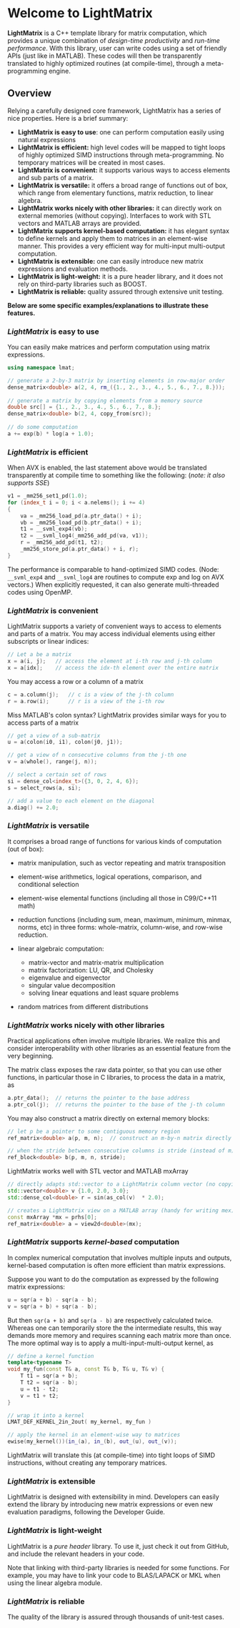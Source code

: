 # Welcome to LightMatrix

**LightMatrix** is a C++ template library for matrix computation, which provides a unique combination of *design-time productivity* and *run-time performance*.
With this library, user can write codes using a set of friendly APIs (just like in MATLAB). These codes will then be transparently translated to highly optimized routines (at compile-time), through a meta-programming engine. 

## Overview

Relying a carefully designed core framework, LightMatrix has a series of nice properties. Here is a brief summary:

 - **LightMatrix is easy to use**: one can perform computation easily using natural expressions
 - **LightMatrix is efficient:** high level codes will be mapped to tight loops of highly optimized SIMD instructions through meta-programming. No temporary matrices will be created in most cases.
 - **LightMatrix is convenient:** it supports various ways to access elements and sub parts of a matrix.
 - **LightMatrix is versatile:** it offers a broad range of functions out of box, which range from elementary functions, matrix reduction, to linear algebra.
 - **LightMatrix works nicely with other libraries:** it can directly work on external memories (without copying). Interfaces to work with STL vectors and MATLAB arrays are provided.
 - **LightMatrix supports kernel-based computation:** it has elegant syntax to define kernels and apply them to matrices in an element-wise manner. This provides a very efficient way for multi-input multi-output computation.
 - **LightMatrix is extensible:** one can easily introduce new matrix expressions and evaluation methods.
 - **LightMatrix is light-weight:** it is a pure header library, and it does not rely on third-party libraries such as BOOST.
 - **LightMatrix is reliable:** quality assured through extensive unit testing.
	
**Below are some specific examples/explanations to illustrate these features.**

### *LightMatrix* is easy to use

You can easily make matrices and perform computation using matrix expressions.

```c++	
using namespace lmat;

// generate a 2-by-3 matrix by inserting elements in row-major order
dense_matrix<double> a(2, 4, rm_({1., 2., 3., 4., 5., 6., 7., 8.}));
	
// generate a matrix by copying elements from a memory source 
double src[] = {1., 2., 3., 4., 5., 6., 7., 8.};
dense_matrix<double> b(2, 4, copy_from(src));
	
// do some computation
a += exp(b) * log(a + 1.0);
```

### *LightMatrix* is efficient

When AVX is enabled, the last statement above would be translated transparently at compile time to something like the following: (*note: it also supports SSE*)

``` c++
v1 = _mm256_set1_pd(1.0);
for (index_t i = 0; i < a.nelems(); i += 4) 
{
	va = _mm256_load_pd(a.ptr_data() + i);
	vb = _mm256_load_pd(b.ptr_data() + i);
	t1 = __svml_exp4(vb);
	t2 = __svml_log4(_mm256_add_pd(va, v1));
	r = _mm256_add_pd(t1, t2);
	_mm256_store_pd(a.ptr_data() + i, r); 
}
```

The performance is comparable to hand-optimized SIMD codes. (Node: ``__svml_exp4`` and ``__svml_log4`` are routines to compute exp and log on AVX vectors.)
When explicitly requested, it can also generate multi-threaded codes using OpenMP.


### *LightMatrix* is convenient 

LightMatrix supports a variety of convenient ways to access to elements and parts of a matrix. You may access individual elements using either subscripts or linear indices:
	
```c++
// Let a be a matrix 
x = a(i, j);   // access the element at i-th row and j-th column
x = a[idx];    // access the idx-th element over the entire matrix
```
		
You may access a row or a column of a matrix
	
```c++	
c = a.column(j);   // c is a view of the j-th column
r = a.row(i);      // r is a view of the i-th row
```
		
Miss MATLAB's colon syntax? LightMatrix provides similar ways for you to access parts of a matrix
		
```c++	
// get a view of a sub-matrix
u = a(colon(i0, i1), colon(j0, j1));  

// get a view of n consecutive columns from the j-th one
v = a(whole(), range(j, n)); 

// select a certain set of rows
si = dense_col<index_t>({3, 0, 2, 4, 6});
s = select_rows(a, si);

// add a value to each element on the diagonal
a.diag() += 2.0;
```

### *LightMatrix* is versatile

It comprises a broad range of functions for various kinds of computation (out of box):
	
- matrix manipulation, such as vector repeating and matrix transposition
- element-wise arithmetics, logical operations, comparison, and conditional selection
- element-wise elemental functions (including all those in C99/C++11 math)
- reduction functions (including sum, mean, maximum, minimum, minmax, norms, etc) in three forms: whole-matrix, column-wise, and row-wise reduction.
- linear algebraic computation:
	
	+ matrix-vector and matrix-matrix multiplication
	+ matrix factorization: LU, QR, and Cholesky
	+ eigenvalue and eigenvector 
	+ singular value decomposition
	+ solving linear equations and least square problems
	
- random matrices from different distributions

### *LightMatrix* works nicely with other libraries

Practical applications often involve multiple libraries. We realize this and consider interoperability with other libraries as an essential feature from the very beginning. 
	
The matrix class exposes the raw data pointer, so that you can use other functions, in particular those in C libraries, to process the data in a matrix, as
	
```c++	
a.ptr_data();  // returns the pointer to the base address
a.ptr_col(j);  // returns the pointer to the base of the j-th column
```		

You may also construct a matrix directly on external memory blocks:
	
```c++	
// let p be a pointer to some contiguous memory region
ref_matrix<double> a(p, m, n);  // construct an m-by-n matrix directly on p

// when the stride between consecutive columns is stride (instead of m)
ref_block<double> b(p, m, n, stride); 
```
		
LightMatrix works well with STL vector and MATLAB mxArray
	
```c++	
// directly adapts std::vector to a LightMatrix column vector (no copying)
std::vector<double> v {1.0, 2.0, 3.0};
std::dense_col<double> r = sin(as_col(v)  * 2.0);

// creates a LightMatrix view on a MATLAB array (handy for writing mex)
const mxArray *mx = prhs[0];
ref_matrix<double> a = view2d<double>(mx);
```

### *LightMatrix* supports *kernel-based* computation

In complex numerical computation that involves multiple inputs and outputs, kernel-based computation is often more efficient than matrix expressions.
	
Suppose you want to do the computation as expressed by the following matrix expressions:
	
```c++	
u = sqr(a + b) - sqr(a - b); 
v = sqr(a + b) + sqr(a - b); 
```
		
But then ``sqr(a + b)`` and ``sqr(a - b)`` are respectively calculated twice. Whereas one can temporarily store the the intermediate results, this way demands more memory and requires scanning each matrix more than once. The more optimal way is to apply a multi-input-multi-output kernel, as
	
```c++
// define a kernel function
template<typename T>
void my_fun(const T& a, const T& b, T& u, T& v) {
	T t1 = sqr(a + b);
	T t2 = sqr(a - b);
	u = t1 - t2;
	v = t1 + t2;
}

// wrap it into a kernel
LMAT_DEF_KERNEL_2in_2out( my_kernel, my_fun )

// apply the kernel in an element-wise way to matrices
ewise(my_kernel())(in_(a), in_(b), out_(u), out_(v));
```
		
LightMatrix will translate this (at compile-time) into tight loops of SIMD instructions, without creating any temporary matrices.


### *LightMatrix* is extensible
	
LightMatrix is designed with extensibility in mind. Developers can easily extend the library by introducing new matrix expressions or even new evaluation paradigms, following the Developer Guide. 
	
	
### *LightMatrix* is light-weight

LightMatrix is a *pure header* library. To use it, just check it out from GitHub, and include the relevant headers in your code. 
	
Note that linking with third-party libraries is needed for some functions. For example, you may have to link your code to BLAS/LAPACK or MKL when using the linear algebra module. 


### *LightMatrix* is reliable

The quality of the library is assured through thousands of unit-test cases. 


